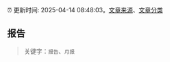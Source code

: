 :alarm_clock: 更新时间: 2025-04-14 08:48:03。[文章来源](/README.md)、[文章分类](/TAGS.md)

## 报告


> 关键字：`报告`、`月报`



